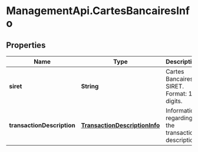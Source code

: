 # ManagementApi.CartesBancairesInfo

## Properties

Name | Type | Description | Notes
------------ | ------------- | ------------- | -------------
**siret** | **String** | Cartes Bancaires SIRET. Format: 14 digits. | 
**transactionDescription** | [**TransactionDescriptionInfo**](TransactionDescriptionInfo.md) | Information regarding the transaction description. | [optional] 


